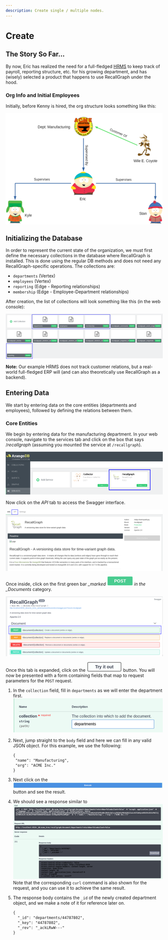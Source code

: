 ```yaml
---
description: Create single / multiple nodes.
---
```


# Create

## The Story So Far...

By now, Eric has realized the need for a full-fledged [HRMS](https://en.wikipedia.org/wiki/Human_resource_management_system) to keep track of payroll, reporting structure, etc. for his growing department, and has \(wisely\) selected a product that happens to use RecallGraph under the hood.

### Org Info and Initial Employees

Initially, before Kenny is hired, the org structure looks something like this:

![Eric heads the manufacturing unit. Kyle and Stan report to Eric.](../../../.gitbook/assets/examples-1.png)

## Initializing the Database

In order to represent the current state of the organization, we must first define the necessary collections in the database where RecallGraph is installed. This is done using the regular DB methods and does not need any RecallGraph-specific operations. The collections are:

* `departments` \(Vertex\)
* `employees` \(Vertex\)
* `reporting` \(Edge - Reporting relationships\)
* `membership` \(Edge - Employee-Department relationships\)

After creation, the list of collections will look something like this \(in the web console\):

![User-defined collections highlighted in blue.](../../../.gitbook/assets/examples-create.png)

**Note:** Our example HRMS does not track customer relations, but a real-world full-fledged ERP will \(and can also theoretically use RecallGraph as a backend\).

## Entering Data

We start by entering data on the core entities \(departments and employees\), followed by defining the relations between them.

### Core Entities

We begin by entering data for the manufacturing department. In your web console, navigate to the services tab and click on the box that says /_recallgraph_ \(assuming you mounted the service at `/recallgraph`\).

![](../../../.gitbook/assets/screenshot_2020-05-05_19-10-37.png)

Now click on the _API_ tab to access the Swagger interface.

![](../../../.gitbook/assets/examples-create-2.png)

Once inside, click on the first green bar _\_marked_ ![](../../../.gitbook/assets/image.png) _in the \_Documents_ category.

![](../../../.gitbook/assets/examples-create-3.png)

Once this tab is expanded, click on the ![](../../../.gitbook/assets/image%20%282%29.png) button. You will now be presented with a form containing fields that map to request parameters for the `POST` request.

1. In the `collection` field, fill in `departments` as we will enter the department first.   ![](../../../.gitbook/assets/image%20%284%29.png) 
2. Next, jump straight to the `body` field and here we can fill in any valid JSON object. For this example, we use the following:

   ```text
   {
    "name": "Manufacturing",
    "org": "ACME Inc."
   }
   ```

3. Next click on the ![](../../../.gitbook/assets/image%20%283%29.png) button and see the result.
4. We should see a response similar to  ![](../../../.gitbook/assets/image%20%281%29.png)    Note that the corresponding `curl` command is also shown for the request, and you can use it to achieve the same result.
5. The response body contains the `_id` of the newly created department object, and we make a note of it for reference later on.

   ```text
   {
     "_id": "departments/44787802",
     "_key": "44787802",
     "_rev": "_ackLRwW---"
   }
   ```



